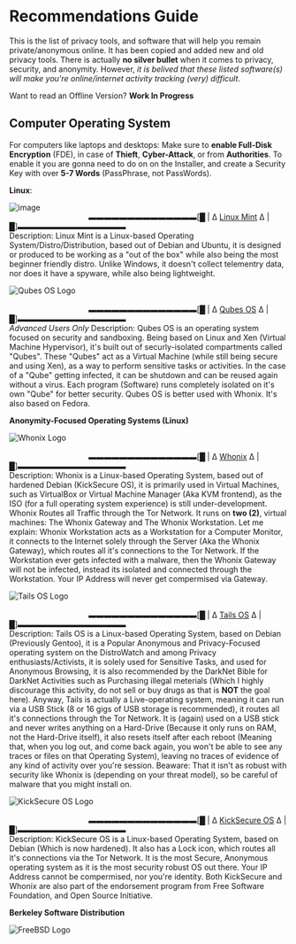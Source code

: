 # Recommendations Guide

This is the list of privacy tools, and software that will help you remain private/anonymous online. It has been copied and added new and old privacy tools. There is actually **no silver bullet** when it comes to privacy, security, and anonymity. However, _it is belived that these listed software(s) will make you're online/internet activity tracking (very) difficult_.

Want to read an Offline Version? __Work In Progress__

## Computer Operating System

For computers like laptops and desktops: Make sure to __enable Full-Disk Encryption__ (FDE), in case of __Thieft__, __Cyber-Attack__, or from __Authorities__. To enable it you are gonna need to do on on the Installer, and create a Security Key with over __5-7 Words__ (PassPhrase, not PassWords).  

__Linux__:

![image](https://github.com/user-attachments/assets/4b11075c-c5a3-4b2c-a93c-fc27910bedf1)⠀⠀⠀⠀⠀⠀⠀⠀⠀⠀⠀⠀⠀⠀⠀⠀⠀⠀⠀⠀⠀⠀⠀⠀⠀⠀⠀⠀⠀⠀⠀⠀⠀⠀⠀⠀⠀⠀⠀⠀⠀⠀
⠀⠀⠀⠀⠀⠀⠀⠀⠀⠀⠀⠀⠀⠀▬▬▬▬▬▬▬▬▬▬▬▬▬▬[█ | Δ [Linux Mint](https://linuxmint.com/) Δ | █]▬▬▬▬▬▬▬▬▬▬▬▬▬▬                                    
Description: Linux Mint is a Linux-based Operating System/Distro/Distribution, based out of Debian and Ubuntu, it is designed or produced to be working as a "out of the box" while also being the most beginner friendly distro. Unlike Windows, it doesn't collect telementry data, nor does it have a spyware, while also being lightweight.

![Qubes OS Logo](https://github.com/user-attachments/assets/1ebd1a69-f960-424b-938a-93faeb4b916f)
⠀⠀⠀⠀⠀⠀⠀⠀⠀⠀⠀⠀⠀⠀⠀⠀⠀⠀⠀⠀⠀⠀⠀⠀⠀⠀⠀⠀⠀⠀⠀⠀⠀⠀⠀⠀⠀⠀⠀⠀⠀⠀
⠀⠀⠀⠀⠀⠀⠀⠀⠀⠀⠀⠀⠀⠀▬▬▬▬▬▬▬▬▬▬▬▬▬▬[█ | Δ [Qubes OS](https://www.qubes-os.org/) Δ | █]▬▬▬▬▬▬▬▬▬▬▬▬▬▬                                    
_Advanced Users Only_
Description: Qubes OS is an operating system focused on security and sandboxing. Being based on Linux and Xen (Virtual Machine Hypervisor), it's built out of securly-isolated compartments called "Qubes". These "Qubes" act as a Virtual Machine (while still being secure and using Xen), as a way to perform sensitive tasks or activities. In the case of a "Qube" getting infected, it can be shutdown and can be reused again without a virus. Each program (Software) runs completely isolated on it's own "Qube" for better security. Qubes OS is better used with Whonix. It's also based on Fedora.

__Anonymity-Focused Operating Systems (Linux)__

![Whonix Logo](https://github.com/user-attachments/assets/d581fad5-3b4f-4af6-974c-5054d676621f)
⠀⠀⠀⠀⠀⠀⠀⠀⠀⠀⠀⠀⠀⠀⠀⠀⠀⠀⠀⠀⠀⠀⠀⠀⠀⠀⠀⠀⠀⠀⠀⠀⠀⠀⠀⠀⠀⠀⠀⠀⠀⠀
⠀⠀⠀⠀⠀⠀⠀⠀⠀⠀⠀⠀⠀⠀▬▬▬▬▬▬▬▬▬▬▬▬▬▬[█ | Δ [Whonix](https://www.whonix.org/) Δ | █]▬▬▬▬▬▬▬▬▬▬▬▬▬▬                                    
Description: Whonix is a Linux-based Operating System, based out of hardened Debian (KickSecure OS), it is primarily used in Virtual Machines, such as VirtualBox or Virtual Machine Manager (Aka KVM frontend), as the ISO (for a full operating system experience) is still under-development. Whonix Routes all Traffic through the Tor Network. It runs on **two (2)**, virtual machines: The Whonix Gateway and The Whonix Workstation. Let me explain: Whonix Workstation acts as a Workstation for a Computer Monitor, it connects to the Internet solely through the Server (Aka the Whonix Gateway), which routes all it's connections to the Tor Network. If the Workstation ever gets infected with a malware, then the Whonix Gateway will not be infected, instead its isolated and connected through the Workstation. Your IP Address will never get compermised via Gateway.

![Tails OS Logo](https://github.com/user-attachments/assets/5f5802eb-c1f6-4248-99a5-b9ce8668a9f0)
⠀⠀⠀⠀⠀⠀⠀⠀⠀⠀⠀⠀⠀⠀⠀⠀⠀⠀⠀⠀⠀⠀⠀⠀⠀⠀⠀⠀⠀⠀⠀⠀⠀⠀⠀⠀⠀⠀⠀⠀⠀⠀
⠀⠀⠀⠀⠀⠀⠀⠀⠀⠀⠀⠀⠀⠀▬▬▬▬▬▬▬▬▬▬▬▬▬▬[█ | Δ [Tails OS](https://tails.net/) Δ | █]▬▬▬▬▬▬▬▬▬▬▬▬▬▬                                    
Description: Tails OS is a Linux-based Operating System, based on Debian (Previously Gentoo), it is a Popular Anonymous and Privacy-Focused operating system on the DistroWatch and among Privacy enthusiasts/Activists, it is solely used for Sensitive Tasks, and used for Anonymous Browsing, it is also recommended by the DarkNet Bible for DarkNet Activities such as Purchasing illegal meterials (Which I highly discourage this activity, do not sell or buy drugs as that is **NOT** the goal here). Anyway, Tails is actually a Live-operating system, meaning it can run via a USB Stick (8 or 16 gigs of USB storage is recommended), it routes all it's connections through the Tor Network. It is (again) used on a USB stick and never writes anything on a Hard-Drive (Because it only runs on RAM, not the Hard-Drive itself), it also resets itself after each reboot (Meaning that, when you log out, and come back again, you won't be able to see any traces or files on that Operating System), leaving no traces of evidence of any kind of activity over you're session. Beaware: That it isn't as robust with security like Whonix is (depending on your threat model), so be careful of malware that you might install on.

![KickSecure OS Logo](https://github.com/user-attachments/assets/664ca110-dc20-4d44-9016-01b8ab06d6fc)
⠀⠀⠀⠀⠀⠀⠀⠀⠀⠀⠀⠀⠀⠀⠀⠀⠀⠀⠀⠀⠀⠀⠀⠀⠀⠀⠀⠀⠀⠀⠀⠀⠀⠀⠀⠀⠀⠀⠀⠀⠀⠀
⠀⠀⠀⠀⠀⠀⠀⠀⠀⠀⠀⠀⠀⠀▬▬▬▬▬▬▬▬▬▬▬▬▬▬[█ | Δ [KickSecure OS](https://www.kicksecure.com/) Δ | █]▬▬▬▬▬▬▬▬▬▬▬▬▬▬                                    
Description: KickSecure OS is a Linux-based Operating System, based on Debian (Which is now hardened). It also has a Lock icon, which routes all it's connections via the Tor Network. It is the most Secure, Anonymous operating system as it is the most security robust OS out there. Your IP Address cannot be compermised, nor you're identity. Both KickSecure and Whonix are also part of the endorsement program from Free Software Foundation, and Open Source Initiative.

__Berkeley Software Distribution__

![FreeBSD Logo](https://github.com/user-attachments/assets/80f40cf2-9c13-484c-b9d2-04dbef34b935)


